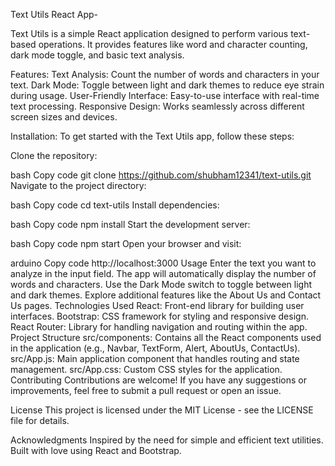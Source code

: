 Text Utils React App-

Text Utils is a simple React application designed to perform various text-based operations. It provides features like word and character counting, dark mode toggle, and basic text analysis.

Features:
Text Analysis: Count the number of words and characters in your text.
Dark Mode: Toggle between light and dark themes to reduce eye strain during usage.
User-Friendly Interface: Easy-to-use interface with real-time text processing.
Responsive Design: Works seamlessly across different screen sizes and devices.


Installation:
To get started with the Text Utils app, follow these steps:

Clone the repository:

bash
Copy code
git clone https://github.com/shubham12341/text-utils.git
Navigate to the project directory:

bash
Copy code
cd text-utils
Install dependencies:

bash
Copy code
npm install
Start the development server:

bash
Copy code
npm start
Open your browser and visit:

arduino
Copy code
http://localhost:3000
Usage
Enter the text you want to analyze in the input field.
The app will automatically display the number of words and characters.
Use the Dark Mode switch to toggle between light and dark themes.
Explore additional features like the About Us and Contact Us pages.
Technologies Used
React: Front-end library for building user interfaces.
Bootstrap: CSS framework for styling and responsive design.
React Router: Library for handling navigation and routing within the app.
Project Structure
src/components: Contains all the React components used in the application (e.g., Navbar, TextForm, Alert, AboutUs, ContactUs).
src/App.js: Main application component that handles routing and state management.
src/App.css: Custom CSS styles for the application.
Contributing
Contributions are welcome! If you have any suggestions or improvements, feel free to submit a pull request or open an issue.

License
This project is licensed under the MIT License - see the LICENSE file for details.

Acknowledgments
Inspired by the need for simple and efficient text utilities.
Built with love using React and Bootstrap.

